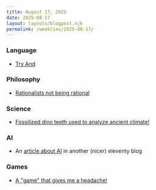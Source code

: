 ```yaml
---
title: August 17, 2025
date: 2025-08-17
layout: layouts/blogpost.njk
permalink: /weeklies/2025-08-17/
---
```


### Language
* <span meta="2025-08-10T17:41"></span> [Try And](https://ygdp.yale.edu/phenomena/try-and)

### Philosophy
* <span meta="2025-08-13T03:33"></span> [Rationalists not being rational](https://asteriskmag.com/issues/11/why-are-there-so-many-rationalist-cults)

### Science
* <span meta="2025-08-13T16:05"></span> [Fossilized dino teeth used to analyze ancient climate!](https://nautil.us/the-data-in-a-dinos-smile-1229729/)

### AI
* <span meta="2025-08-13T16:15"></span> An [article about AI](https://localghost.dev/blog/this-website-is-for-humans/) in another (nicer) eleventy blog

### Games
* <span meta="2025-08-13T18:32"></span> [A "game" that gives me a headache!](https://hakon.gylterud.net/antipattern/)
